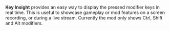 **Key Insight** provides an easy way to display the pressed modifier keys in real time.
This is useful to showcase gameplay or mod features on a screen recording, or during a
live stream. Currently the mod only shows Ctrl, Shift and Alt modifiers.
